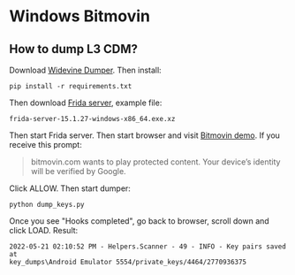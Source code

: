 # Windows Bitmovin

## How to dump L3 CDM?

Download [Widevine Dumper][2]. Then install:

~~~
pip install -r requirements.txt
~~~

Then download [Frida server][3], example file:

~~~
frida-server-15.1.27-windows-x86_64.exe.xz
~~~

Then start Frida server. Then start browser and visit [Bitmovin demo][4]. If
you receive this prompt:

> bitmovin.com wants to play protected content. Your device’s identity will be
> verified by Google.

Click ALLOW. Then start dumper:

~~~
python dump_keys.py
~~~

Once you see "Hooks completed", go back to browser, scroll down and click LOAD.
Result:

~~~
2022-05-21 02:10:52 PM - Helpers.Scanner - 49 - INFO - Key pairs saved at
key_dumps\Android Emulator 5554/private_keys/4464/2770936375
~~~

[2]://github.com/wvdumper/dumper
[3]://github.com/frida/frida/releases
[4]://bitmovin.com/demos/drm
